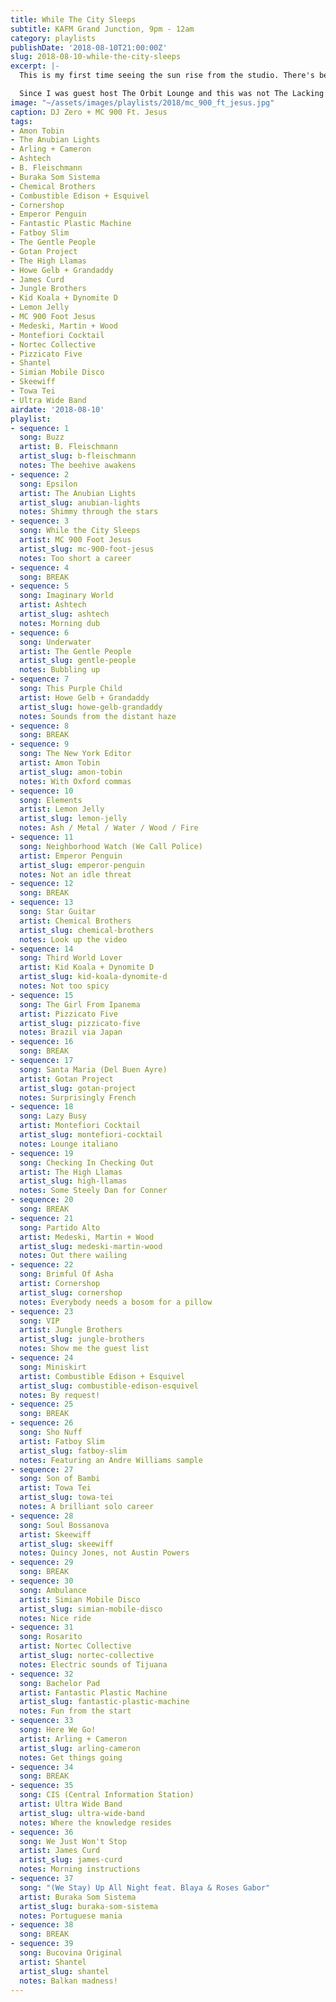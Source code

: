 ```yaml
---
title: While The City Sleeps
subtitle: KAFM Grand Junction, 9pm - 12am
category: playlists
publishDate: '2018-08-10T21:00:00Z'
slug: 2018-08-10-while-the-city-sleeps
excerpt: |-
  This is my first time seeing the sun rise from the studio. There's been plenty of sunsets, and plenty of times when I was on the air at the time but in a windowless studio.

  Since I was guest host The Orbit Lounge and this was not The Lacking Organization, there was more selection and sequencing going on than usual, with the end result being a good hill climb from warm sleepiness to aerobic panic. Thanks to Lisa from Florida and Geoffrey from France for checking in!
image: "~/assets/images/playlists/2018/mc_900_ft_jesus.jpg"
caption: DJ Zero + MC 900 Ft. Jesus
tags:
- Amon Tobin
- The Anubian Lights
- Arling + Cameron
- Ashtech
- B. Fleischmann
- Buraka Som Sistema
- Chemical Brothers
- Combustible Edison + Esquivel
- Cornershop
- Emperor Penguin
- Fantastic Plastic Machine
- Fatboy Slim
- The Gentle People
- Gotan Project
- The High Llamas
- Howe Gelb + Grandaddy
- James Curd
- Jungle Brothers
- Kid Koala + Dynomite D
- Lemon Jelly
- MC 900 Foot Jesus
- Medeski, Martin + Wood
- Montefiori Cocktail
- Nortec Collective
- Pizzicato Five
- Shantel
- Simian Mobile Disco
- Skeewiff
- Towa Tei
- Ultra Wide Band
airdate: '2018-08-10'
playlist:
- sequence: 1
  song: Buzz
  artist: B. Fleischmann
  artist_slug: b-fleischmann
  notes: The beehive awakens
- sequence: 2
  song: Epsilon
  artist: The Anubian Lights
  artist_slug: anubian-lights
  notes: Shimmy through the stars
- sequence: 3
  song: While the City Sleeps
  artist: MC 900 Foot Jesus
  artist_slug: mc-900-foot-jesus
  notes: Too short a career
- sequence: 4
  song: BREAK
- sequence: 5
  song: Imaginary World
  artist: Ashtech
  artist_slug: ashtech
  notes: Morning dub
- sequence: 6
  song: Underwater
  artist: The Gentle People
  artist_slug: gentle-people
  notes: Bubbling up
- sequence: 7
  song: This Purple Child
  artist: Howe Gelb + Grandaddy
  artist_slug: howe-gelb-grandaddy
  notes: Sounds from the distant haze
- sequence: 8
  song: BREAK
- sequence: 9
  song: The New York Editor
  artist: Amon Tobin
  artist_slug: amon-tobin
  notes: With Oxford commas
- sequence: 10
  song: Elements
  artist: Lemon Jelly
  artist_slug: lemon-jelly
  notes: Ash / Metal / Water / Wood / Fire
- sequence: 11
  song: Neighborhood Watch (We Call Police)
  artist: Emperor Penguin
  artist_slug: emperor-penguin
  notes: Not an idle threat
- sequence: 12
  song: BREAK
- sequence: 13
  song: Star Guitar
  artist: Chemical Brothers
  artist_slug: chemical-brothers
  notes: Look up the video
- sequence: 14
  song: Third World Lover
  artist: Kid Koala + Dynomite D
  artist_slug: kid-koala-dynomite-d
  notes: Not too spicy
- sequence: 15
  song: The Girl From Ipanema
  artist: Pizzicato Five
  artist_slug: pizzicato-five
  notes: Brazil via Japan
- sequence: 16
  song: BREAK
- sequence: 17
  song: Santa Maria (Del Buen Ayre)
  artist: Gotan Project
  artist_slug: gotan-project
  notes: Surprisingly French
- sequence: 18
  song: Lazy Busy
  artist: Montefiori Cocktail
  artist_slug: montefiori-cocktail
  notes: Lounge italiano
- sequence: 19
  song: Checking In Checking Out
  artist: The High Llamas
  artist_slug: high-llamas
  notes: Some Steely Dan for Conner
- sequence: 20
  song: BREAK
- sequence: 21
  song: Partido Alto
  artist: Medeski, Martin + Wood
  artist_slug: medeski-martin-wood
  notes: Out there wailing
- sequence: 22
  song: Brimful Of Asha
  artist: Cornershop
  artist_slug: cornershop
  notes: Everybody needs a bosom for a pillow
- sequence: 23
  song: VIP
  artist: Jungle Brothers
  artist_slug: jungle-brothers
  notes: Show me the guest list
- sequence: 24
  song: Miniskirt
  artist: Combustible Edison + Esquivel
  artist_slug: combustible-edison-esquivel
  notes: By request!
- sequence: 25
  song: BREAK
- sequence: 26
  song: Sho Nuff
  artist: Fatboy Slim
  artist_slug: fatboy-slim
  notes: Featuring an Andre Williams sample
- sequence: 27
  song: Son of Bambi
  artist: Towa Tei
  artist_slug: towa-tei
  notes: A brilliant solo career
- sequence: 28
  song: Soul Bossanova
  artist: Skeewiff
  artist_slug: skeewiff
  notes: Quincy Jones, not Austin Powers
- sequence: 29
  song: BREAK
- sequence: 30
  song: Ambulance
  artist: Simian Mobile Disco
  artist_slug: simian-mobile-disco
  notes: Nice ride
- sequence: 31
  song: Rosarito
  artist: Nortec Collective
  artist_slug: nortec-collective
  notes: Electric sounds of Tijuana
- sequence: 32
  song: Bachelor Pad
  artist: Fantastic Plastic Machine
  artist_slug: fantastic-plastic-machine
  notes: Fun from the start
- sequence: 33
  song: Here We Go!
  artist: Arling + Cameron
  artist_slug: arling-cameron
  notes: Get things going
- sequence: 34
  song: BREAK
- sequence: 35
  song: CIS (Central Information Station)
  artist: Ultra Wide Band
  artist_slug: ultra-wide-band
  notes: Where the knowledge resides
- sequence: 36
  song: We Just Won't Stop
  artist: James Curd
  artist_slug: james-curd
  notes: Morning instructions
- sequence: 37
  song: "(We Stay) Up All Night feat. Blaya & Roses Gabor"
  artist: Buraka Som Sistema
  artist_slug: buraka-som-sistema
  notes: Portuguese mania
- sequence: 38
  song: BREAK
- sequence: 39
  song: Bucovina Original
  artist: Shantel
  artist_slug: shantel
  notes: Balkan madness!
---
```



